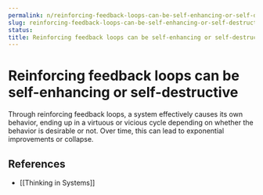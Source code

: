 ```yaml
---
permalink: n/reinforcing-feedback-loops-can-be-self-enhancing-or-self-destructive
slug: reinforcing-feedback-loops-can-be-self-enhancing-or-self-destructive
status: 
title: Reinforcing feedback loops can be self-enhancing or self-destructive
---
```

# Reinforcing feedback loops can be self-enhancing or self-destructive

Through reinforcing feedback loops, a system effectively causes its own behavior, ending up in a virtuous or vicious cycle depending on whether the behavior is desirable or not. Over time, this can lead to exponential improvements or collapse.

## References

- [[Thinking in Systems]]
